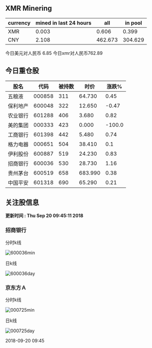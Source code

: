 ## XMR Minering

|currency|mined in last 24 hours|all|in pool|
|---|---|---|---|
|XMR|0.003|0.606|0.399|
|CNY|2.108|462.673|304.629|

今日美元对人民币 6.85	今日xmr对人民币762.89


## 今日重仓股 

|股名|代码|被持数|时价|涨跌%|
|---|---|---|---|---|
|五粮液|000858|311|64.730|0.45|
|保利地产|600048|322|12.650|-0.47|
|农业银行|601288|406|3.680|0.82|
|美的集团|000333|423|0.000|-100.0|
|工商银行|601398|442|5.480|0.74|
|格力电器|000651|504|38.410|0.1|
|伊利股份|600887|519|24.230|0.83|
|招商银行|600036|530|28.730|1.16|
|贵州茅台|600519|658|683.990|0.38|
|中国平安|601318|690|65.290|0.21|

## 关注股信息
**更新时间 : Thu Sep 20 09:45:11 2018**
### 招商银行 
分时k线

![600036min](http://image.sinajs.cn/newchart/min/n/sh600036.gif)

日k线

![600036day](http://image.sinajs.cn/newchart/daily/n/sh600036.gif)

### 京东方Ａ 
分时k线

![000725min](http://image.sinajs.cn/newchart/min/n/sz000725.gif)

日k线

![000725day](http://image.sinajs.cn/newchart/daily/n/sz000725.gif)

2018-09-20 09:45